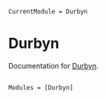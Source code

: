 ```@meta
CurrentModule = Durbyn
```

# Durbyn

Documentation for [Durbyn](https://github.com/akai01/Durbyn.jl).

```@index
```

```@autodocs
Modules = [Durbyn]
```
